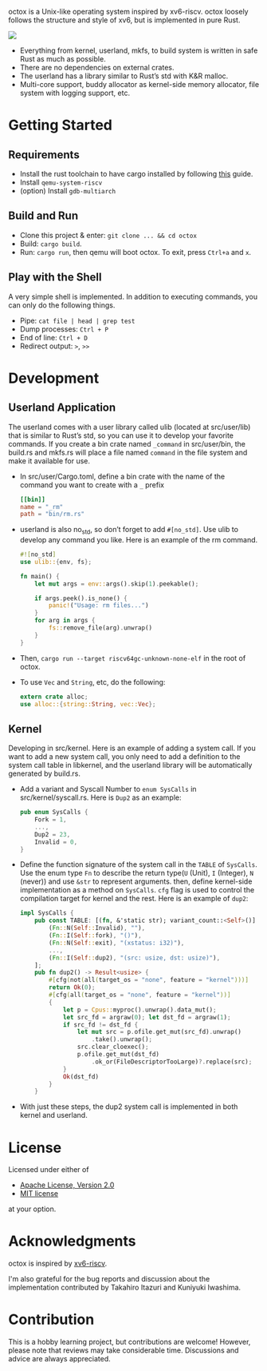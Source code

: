 octox is a Unix-like operating system inspired by xv6-riscv. octox
loosely follows the structure and style of xv6, but is implemented in
pure Rust.

![](https://vhs.charm.sh/vhs-6MQBIyAo3DpBrARBxHxL35.gif)

- Everything from kernel, userland, mkfs, to build system is written in
  safe Rust as much as possible.
- There are no dependencies on external crates.
- The userland has a library similar to Rust’s std with K&R malloc.
- Multi-core support, buddy allocator as kernel-side memory allocator,
  file system with logging support, etc.

# Getting Started

## Requirements

- Install the rust toolchain to have cargo installed by following
  [this](https://www.rust-lang.org/tools/install) guide.
- Install `qemu-system-riscv`
- (option) Install `gdb-multiarch`

## Build and Run

- Clone this project & enter: `git clone ... && cd octox`
- Build: `cargo build`.
- Run: `cargo run`, then qemu will boot octox. To exit, press `Ctrl+a`
  and `x`.

## Play with the Shell

A very simple shell is implemented. In addition to executing commands,
you can only do the following things.

- Pipe: `cat file | head | grep test`
- Dump processes: `Ctrl + P`
- End of line: `Ctrl + D`
- Redirect output: `>`, `>>`

# Development

## Userland Application

The userland comes with a user library called ulib (located at
src/user/lib) that is similar to Rust’s std, so you can use it to
develop your favorite commands. If you create a bin crate named
`_command` in src/user/bin, the build.rs and mkfs.rs will place a file
named `command` in the file system and make it available for use.

- In src/user/Cargo.toml, define a bin crate with the name of the
  command you want to create with a `_` prefix

  ``` toml
  [[bin]]
  name = "_rm"
  path = "bin/rm.rs"
  ```

- userland is also no<sub>std</sub>, so don’t forget to add `#[no_std]`.
  Use ulib to develop any command you like. Here is an example of the rm
  command.

  ``` rust
  #![no_std]
  use ulib::{env, fs};

  fn main() {
      let mut args = env::args().skip(1).peekable();

      if args.peek().is_none() {
          panic!("Usage: rm files...")
      }
      for arg in args {
          fs::remove_file(arg).unwrap()
      }
  }
  ```

- Then, `cargo run --target riscv64gc-unknown-none-elf` in the root of
  octox.

- To use `Vec` and `String`, etc, do the following:

  ``` rust
  extern crate alloc;
  use alloc::{string::String, vec::Vec};
  ```

## Kernel

Developing in src/kernel. Here is an example of adding a system call. If
you want to add a new system call, you only need to add a definition to
the system call table in libkernel, and the userland library will be
automatically generated by build.rs.

- Add a variant and Syscall Number to `enum SysCalls` in
  src/kernel/syscall.rs. Here is `Dup2` as an example:

  ``` rust
  pub enum SysCalls {
      Fork = 1,
      ...,
      Dup2 = 23,
      Invalid = 0,
  }
  ```

- Define the function signature of the system call in the `TABLE` of
  `SysCalls`. Use the enum type `Fn` to describe the return type(`U`
  (Unit), `I` (Integer), `N` (never)) and use `&str` to represent
  arguments. then, define kernel-side implementation as a method on
  `SysCalls`. `cfg` flag is used to control the compilation target for
  kernel and the rest. Here is an example of `dup2`:

  ``` rust
  impl SysCalls {
      pub const TABLE: [(fn, &'static str); variant_count::<Self>()] = [
          (Fn::N(Self::Invalid), ""),
          (Fn::I(Self::fork), "()"),
          (Fn::N(Self::exit), "(xstatus: i32)"),
          ...,
          (Fn::I(Self::dup2), "(src: usize, dst: usize)"),
      ];
      pub fn dup2() -> Result<usize> {
          #[cfg(not(all(target_os = "none", feature = "kernel")))]
          return Ok(0);
          #[cfg(all(target_os = "none", feature = "kernel"))]
          {
              let p = Cpus::myproc().unwrap().data_mut();
              let src_fd = argraw(0); let dst_fd = argraw(1);
              if src_fd != dst_fd {
                  let mut src = p.ofile.get_mut(src_fd).unwrap()
                      .take().unwrap();
                  src.clear_cloexec();
                  p.ofile.get_mut(dst_fd)
                      .ok_or(FileDescriptorTooLarge)?.replace(src);
              }
              Ok(dst_fd)
          }
      }
  ```

- With just these steps, the dup2 system call is implemented in both
  kernel and userland.

# License

Licensed under either of

- [Apache License, Version
  2.0](http://www.apache.org/licenses/LICENSE-2.0)
- [MIT license](http://opensource.org/licenses/MIT)

at your option.

# Acknowledgments

octox is inspired by [xv6-riscv](https://github.com/mit-pdos/xv6-riscv).

I'm also grateful for the bug reports and discussion about the
implementation contributed by Takahiro Itazuri and Kuniyuki Iwashima.

# Contribution

This is a hobby learning project, but contributions are welcome!
However, please note that reviews may take considerable time.
Discussions and advice are always appreciated.
